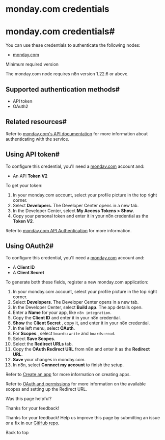 # monday.com credentials

[ ](https://github.com/n8n-io/n8n-docs/edit/main/docs/integrations/builtin/credentials/mondaycom.md "Edit this page")

# monday.com credentials#

You can use these credentials to authenticate the following nodes:

  * [monday.com](../../app-nodes/n8n-nodes-base.mondaycom/)



Minimum required version

The monday.com node requires n8n version 1.22.6 or above.

## Supported authentication methods#

  * API token
  * OAuth2



## Related resources#

Refer to [monday.com's API documentation](https://developer.monday.com/api-reference/docs/basics) for more information about authenticating with the service.

## Using API token#

To configure this credential, you'll need a [monday.com](https://monday.com/) account and:

  * An API **Token V2**



To get your token:

  1. In your monday.com account, select your profile picture in the top right corner.
  2. Select **Developers**. The Developer Center opens in a new tab.
  3. In the Developer Center, select **My Access Tokens > Show**.
  4. Copy your personal token and enter it in your n8n credential as the **Token V2**.



Refer to [monday.com API Authentication](https://developer.monday.com/api-reference/docs/authentication) for more information.

## Using OAuth2#

To configure this credential, you'll need a [monday.com](https://monday.com/) account and:

  * A **Client ID**
  * A **Client Secret**



To generate both these fields, register a new monday.com application:

  1. In your monday.com account, select your profile picture in the top right corner.
  2. Select **Developers**. The Developer Center opens in a new tab.
  3. In the Developer Center, select **Build app**. The app details open.
  4. Enter a **Name** for your app, like `n8n integration`.
  5. Copy the **Client ID** and enter it in your n8n credential.
  6. **Show** the **Client Secret** , copy it, and enter it in your n8n credential.
  7. In the left menu, select **OAuth**.
  8. For **Scopes** , select `boards:write` and `boards:read`.
  9. Select **Save Scopes**.
  10. Select the **Redirect URLs** tab.
  11. Copy the **OAuth Redirect URL** from n8n and enter it as the **Redirect URL**.
  12. **Save** your changes in monday.com.
  13. In n8n, select **Connect my account** to finish the setup.



Refer to [Create an app](https://developer.monday.com/apps/docs/create-an-app) for more information on creating apps.

Refer to [OAuth and permissions](https://developer.monday.com/apps/docs/oauth) for more information on the available scopes and setting up the Redirect URL.

Was this page helpful? 

Thanks for your feedback! 

Thanks for your feedback! Help us improve this page by submitting an issue or a fix in our [GitHub repo](https://github.com/n8n-io/n8n-docs). 

Back to top 
